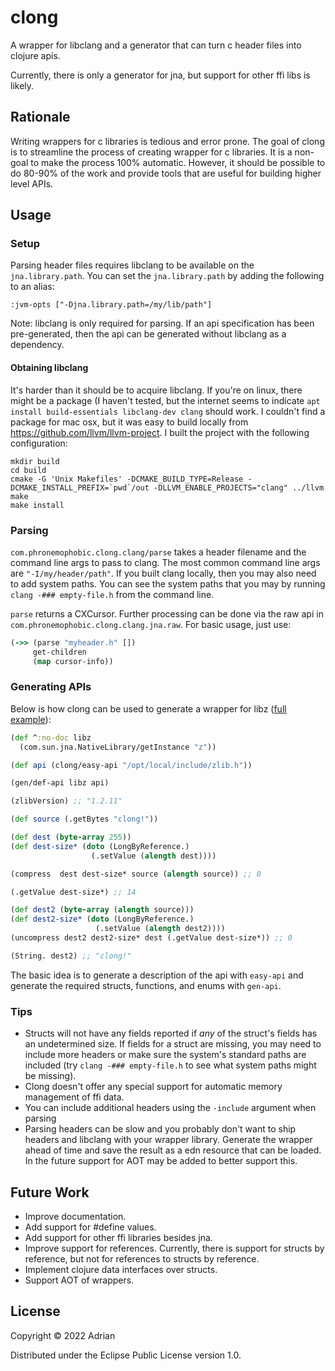 # clong

A wrapper for libclang and a generator that can turn c header files into clojure apis.

Currently, there is only a generator for jna, but support for other ffi libs is likely.

## Rationale

Writing wrappers for c libraries is tedious and error prone. The goal of clong is to streamline the process of creating wrapper for c libraries. It is a non-goal to make the process 100% automatic. However, it should be possible to do 80-90% of the work and provide tools that are useful for building higher level APIs.

## Usage

### Setup

Parsing header files requires libclang to be available on the `jna.library.path`. You can set the `jna.library.path` by adding the following to an alias:
```
:jvm-opts ["-Djna.library.path=/my/lib/path"]
```

Note: libclang is only required for parsing. If an api specification has been pre-generated, then the api can be generated without libclang as a dependency.

#### Obtaining libclang

It's harder than it should be to acquire libclang. If you're on linux, there might be a package (I haven't tested, but the internet seems to indicate `apt install build-essentials libclang-dev clang` should work. I couldn't find a package for mac osx, but it was easy to build locally from https://github.com/llvm/llvm-project. I built the project with the following configuration:

```
mkdir build
cd build
cmake -G 'Unix Makefiles' -DCMAKE_BUILD_TYPE=Release -DCMAKE_INSTALL_PREFIX=`pwd`/out -DLLVM_ENABLE_PROJECTS="clang" ../llvm
make
make install
```

### Parsing

`com.phronemophobic.clong.clang/parse` takes a header filename and the command line args to pass to clang. The most common command line args are `"-I/my/header/path"`. If you built clang locally, then you may also need to add system paths. You can see the system paths that you may by running `clang -### empty-file.h` from the command line.

`parse` returns a CXCursor. Further processing can be done via the raw api in `com.phronemophobic.clong.clang.jna.raw`. For basic usage, just use:
```clojure
(->> (parse "myheader.h" [])
     get-children
     (map cursor-info))
```

### Generating APIs

Below is how clong can be used to generate a wrapper for libz ([full example](https://github.com/phronmophobic/clong/tree/master/examples/libz)):

```clojure
(def ^:no-doc libz
  (com.sun.jna.NativeLibrary/getInstance "z"))

(def api (clong/easy-api "/opt/local/include/zlib.h"))

(gen/def-api libz api)

(zlibVersion) ;; "1.2.11"

(def source (.getBytes "clong!")) 

(def dest (byte-array 255))
(def dest-size* (doto (LongByReference.)
                  (.setValue (alength dest))))

(compress  dest dest-size* source (alength source)) ;; 0

(.getValue dest-size*) ;; 14

(def dest2 (byte-array (alength source)))
(def dest2-size* (doto (LongByReference.)
                   (.setValue (alength dest2))))
(uncompress dest2 dest2-size* dest (.getValue dest-size*)) ;; 0

(String. dest2) ;; "clong!"
```

The basic idea is to generate a description of the api with `easy-api` and generate the required structs, functions, and enums with `gen-api`.


### Tips

- Structs will not have any fields reported if _any_ of the struct's fields has an undetermined size. If fields for a struct are missing, you may need to include more headers or make sure the system's standard paths are included (try `clang -### empty-file.h` to see what system paths might be missing).
- Clong doesn't offer any special support for automatic memory management of ffi data.
- You can include additional headers using the `-include` argument when parsing
- Parsing headers can be slow and you probably don't want to ship headers and libclang with your wrapper library. Generate the wrapper ahead of time and save the result as a edn resource that can be loaded. In the future support for AOT may be added to better support this.

## Future Work

- Improve documentation.
- Add support for #define values.
- Add support for other ffi libraries besides jna.
- Improve support for references. Currently, there is support for structs by reference, but not for references to structs by reference.
- Implement clojure data interfaces over structs.
- Support AOT of wrappers.
## License

Copyright © 2022 Adrian

Distributed under the Eclipse Public License version 1.0.
